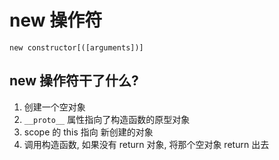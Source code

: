 # new 操作符

`new constructor[([arguments])]`

## new 操作符干了什么?

1. 创建一个空对象
2. `__proto__` 属性指向了构造函数的原型对象
3. scope 的 this 指向 新创建的对象
4. 调用构造函数, 如果没有 return 对象, 将那个空对象 return 出去
